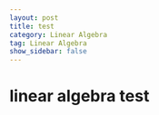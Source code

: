 ```yaml
---
layout: post
title: test
category: Linear Algebra
tag: Linear Algebra
show_sidebar: false
---
```


# linear algebra test

